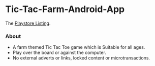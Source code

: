 # Tic-Tac-Farm-Android-App

The [Playstore Listing](https://play.google.com/store/apps/details?id=com.chickencatstudio.TicTacFarm).

### About

- A farm themed Tic Tac Toe game which is Suitable for all ages.
- Play over the board or against the computer.
- No external adverts or links, locked content or microtransactions.
